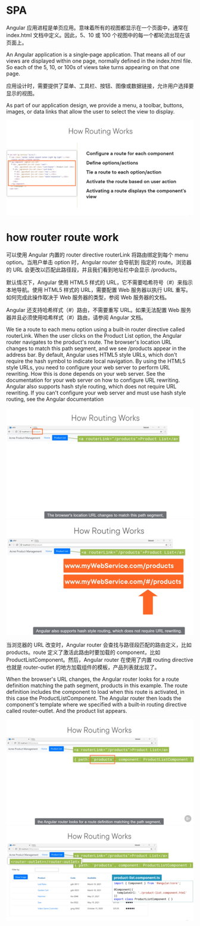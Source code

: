 # SPA

Angular 应用进程是单页应用。意味着所有的视图都显示在一个页面中，通常在index.html 文档中定义。因此，5、10 或 100 个视图中的每一个都轮流出现在该页面上。

An Angular application is a single‑page application. That means all of our views are displayed within one page, normally defined in the index.html file. So each of the 5, 10, or 100s of views take turns appearing on that one page. 

应用设计时，需要提供了菜单、工具栏、按钮、图像或数据链接，允许用户选择要显示的视图。

As part of our application design, we provide a menu, a toolbar, buttons, images, or data links that allow the user to select the view to display.

<img src="imgs\routing1.png" style="zoom:50%;" />

# how router route work

可以使用 Angular 内置的 router directive routerLink 将路由绑定到每个 menu option。当用户单击 option 时，Angular router 会导航到 指定的 route。浏览器的 URL 会更改以匹配此路径段，并且我们看到地址栏中会显示 /products。

默认情况下，Angular 使用 HTML5 样式的 URL，它不需要哈希符号（#）来指示本地导航。使用 HTML5 样式的 URL，需要配置 Web 服务器以执行 URL 重写。如何完成此操作取决于 Web 服务器的类型，参阅 Web 服务器的文档。

Angular 还支持哈希样式（#）路由，不需要重写 URL。如果无法配置 Web 服务器并且必须使用哈希样式（#）路由，请参阅 Angular 文档。

We tie a route to each menu option using a built‑in router directive called routerLink. When the user clicks on the Product List option, the Angular router navigates to the product's route. The browser's location URL changes to match this path segment, and we see /products appear in the address bar. By default, Angular uses HTML5 style URLs, which don't require the hash symbol to indicate local navigation. By using the HTML5 style URLs, you need to configure your web server to perform URL rewriting. How this is done depends on your web server. See the documentation for your web server on how to configure URL rewriting. Angular also supports hash style routing, which does not require URL rewriting. If you can't configure your web server and must use hash style routing, see the Angular documentation 

<img src="imgs\routing2.png" style="zoom:50%;" />

<img src="imgs\routing3.png" style="zoom:50%;" />

当浏览器的 URL 改变时，Angular router 会查找与路径段匹配的路由定义，比如 products。route 定义了激活此路由时要加载的 component，比如 ProductListComponent。然后，Angular router 在使用了内置 routing directive 也就是 router-outlet 的地方加载组件的模板，产品列表就出现了。

When the browser's URL changes, the Angular router looks for a route definition matching the path segment, products in this example. The route definition includes the component to load when this route is activated, in this case the ProductListComponent. The Angular router then loads the component's template where we specified with a built‑in routing directive called router‑outlet. And the product list appears.

<img src="imgs\routing4.png" style="zoom:50%;" />

<img src="imgs\routing5.png" style="zoom:50%;" />









